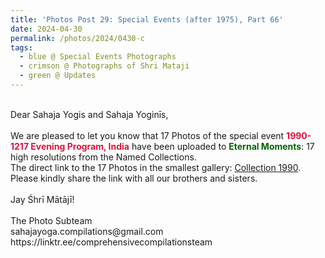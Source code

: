 ```yaml
---
title: 'Photos Post 29: Special Events (after 1975), Part 66'
date: 2024-04-30
permalink: /photos/2024/0430-c
tags:
  - blue @ Special Events Photographs
  - crimson @ Photographs of Shri Mataji
  - green @ Updates
---
```


<p>
<br>
Dear Sahaja Yogis and Sahaja Yoginīs,<br>
<br>
We are pleased to let you know that 17 Photos of the special event <font color="Crimson"><b>1990-1217 Evening Program, India</b></font> have been uploaded to <font color="DarkGreen"><b>Eternal Moments</b></font>: 17 high resolutions from the Named Collections.<br>
The direct link to the 17 Photos in the smallest gallery: <a href="https://eternalmoments.smugmug.com/Collections/Yogi-Mahajan-Collection/1990">Collection 1990</a>.<br>
Please kindly share the link with all our brothers and sisters.<br>
<br>
Jay Śhrī Mātājī!<br>
<br>
The Photo Subteam<br>
sahajayoga.compilations@gmail.com<br>
https://linktr.ee/comprehensivecompilationsteam
</p>